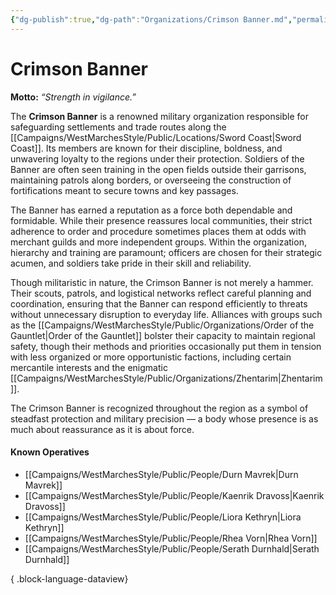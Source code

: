 ```yaml
---
{"dg-publish":true,"dg-path":"Organizations/Crimson Banner.md","permalink":"/organizations/crimson-banner/","tags":["organization","military","sword-coast","CrimsonBanner"],"dgShowFileTree":true}
---
```


# **Crimson Banner**

**Motto:** *“Strength in vigilance.”*

The **Crimson Banner** is a renowned military organization responsible for safeguarding settlements and trade routes along the [[Campaigns/WestMarchesStyle/Public/Locations/Sword Coast\|Sword Coast]]. Its members are known for their discipline, boldness, and unwavering loyalty to the regions under their protection. Soldiers of the Banner are often seen training in the open fields outside their garrisons, maintaining patrols along borders, or overseeing the construction of fortifications meant to secure towns and key passages.

The Banner has earned a reputation as a force both dependable and formidable. While their presence reassures local communities, their strict adherence to order and procedure sometimes places them at odds with merchant guilds and more independent groups. Within the organization, hierarchy and training are paramount; officers are chosen for their strategic acumen, and soldiers take pride in their skill and reliability.

Though militaristic in nature, the Crimson Banner is not merely a hammer. Their scouts, patrols, and logistical networks reflect careful planning and coordination, ensuring that the Banner can respond efficiently to threats without unnecessary disruption to everyday life. Alliances with groups such as the [[Campaigns/WestMarchesStyle/Public/Organizations/Order of the Gauntlet\|Order of the Gauntlet]] bolster their capacity to maintain regional safety, though their methods and priorities occasionally put them in tension with less organized or more opportunistic factions, including certain mercantile interests and the enigmatic [[Campaigns/WestMarchesStyle/Public/Organizations/Zhentarim\|Zhentarim]].

The Crimson Banner is recognized throughout the region as a symbol of steadfast protection and military precision — a body whose presence is as much about reassurance as it is about force.


#### Known Operatives
- [[Campaigns/WestMarchesStyle/Public/People/Durn Mavrek\|Durn Mavrek]]
- [[Campaigns/WestMarchesStyle/Public/People/Kaenrik Dravoss\|Kaenrik Dravoss]]
- [[Campaigns/WestMarchesStyle/Public/People/Liora Kethryn\|Liora Kethryn]]
- [[Campaigns/WestMarchesStyle/Public/People/Rhea Vorn\|Rhea Vorn]]
- [[Campaigns/WestMarchesStyle/Public/People/Serath Durnhald\|Serath Durnhald]]

{ .block-language-dataview}